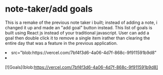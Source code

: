 # note-taker/add goals
This is a remake of the previous note taker i built; instead of adding a note, i changed it up and made an "add goal" button instead. This list of goals  is built using React js instead of your traditional javascript. User can add a goal then double click it to remove a single item irather than clearing the entire day that was a feature in the previous application.

<li> src="blob:https://vercel.com/7bf4f3d6-4a06-4d7f-868c-9f911591b9d8" <li/>

[![Goals](blob:https://vercel.com/7bf4f3d6-4a06-4d7f-868c-9f911591b9d8]



